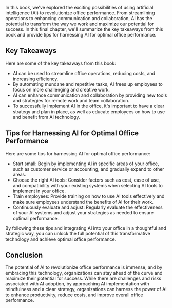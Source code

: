 
In this book, we've explored the exciting possibilities of using artificial intelligence (AI) to revolutionize office performance. From streamlining operations to enhancing communication and collaboration, AI has the potential to transform the way we work and maximize our potential for success. In this final chapter, we'll summarize the key takeaways from this book and provide tips for harnessing AI for optimal office performance.

Key Takeaways
-------------

Here are some of the key takeaways from this book:

* AI can be used to streamline office operations, reducing costs, and increasing efficiency.
* By automating mundane and repetitive tasks, AI frees up employees to focus on more challenging and creative work.
* AI can enhance communication and collaboration by providing new tools and strategies for remote work and team collaboration.
* To successfully implement AI in the office, it's important to have a clear strategy and plan in place, as well as educate employees on how to use and benefit from AI technology.

Tips for Harnessing AI for Optimal Office Performance
-----------------------------------------------------

Here are some tips for harnessing AI for optimal office performance:

* Start small: Begin by implementing AI in specific areas of your office, such as customer service or accounting, and gradually expand to other areas.
* Choose the right AI tools: Consider factors such as cost, ease of use, and compatibility with your existing systems when selecting AI tools to implement in your office.
* Train employees: Provide training on how to use AI tools effectively and make sure employees understand the benefits of AI for their work.
* Continuously evaluate and adjust: Regularly evaluate the effectiveness of your AI systems and adjust your strategies as needed to ensure optimal performance.

By following these tips and integrating AI into your office in a thoughtful and strategic way, you can unlock the full potential of this transformative technology and achieve optimal office performance.

Conclusion
----------

The potential of AI to revolutionize office performance is immense, and by embracing this technology, organizations can stay ahead of the curve and maximize their potential for success. While there are challenges and risks associated with AI adoption, by approaching AI implementation with mindfulness and a clear strategy, organizations can harness the power of AI to enhance productivity, reduce costs, and improve overall office performance.

